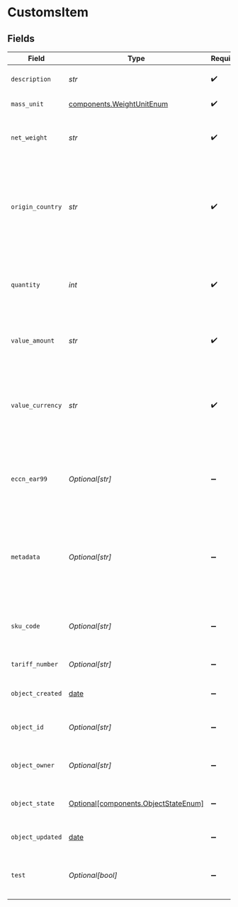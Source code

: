 # CustomsItem


## Fields

| Field                                                                                                                                                                  | Type                                                                                                                                                                   | Required                                                                                                                                                               | Description                                                                                                                                                            | Example                                                                                                                                                                |
| ---------------------------------------------------------------------------------------------------------------------------------------------------------------------- | ---------------------------------------------------------------------------------------------------------------------------------------------------------------------- | ---------------------------------------------------------------------------------------------------------------------------------------------------------------------- | ---------------------------------------------------------------------------------------------------------------------------------------------------------------------- | ---------------------------------------------------------------------------------------------------------------------------------------------------------------------- |
| `description`                                                                                                                                                          | *str*                                                                                                                                                                  | :heavy_check_mark:                                                                                                                                                     | Text description of your item.                                                                                                                                         | T-Shirt                                                                                                                                                                |
| `mass_unit`                                                                                                                                                            | [components.WeightUnitEnum](../../models/components/weightunitenum.md)                                                                                                 | :heavy_check_mark:                                                                                                                                                     | The unit used for weight.                                                                                                                                              | lb                                                                                                                                                                     |
| `net_weight`                                                                                                                                                           | *str*                                                                                                                                                                  | :heavy_check_mark:                                                                                                                                                     | Total weight of this item, i.e. quantity * weight per item.                                                                                                            | 5                                                                                                                                                                      |
| `origin_country`                                                                                                                                                       | *str*                                                                                                                                                                  | :heavy_check_mark:                                                                                                                                                     | Country of origin of the item. Example: `US` or `DE`. <br/>All accepted values can be found on the <a href="http://www.iso.org/" target="_blank">Official ISO Website</a>. |                                                                                                                                                                        |
| `quantity`                                                                                                                                                             | *int*                                                                                                                                                                  | :heavy_check_mark:                                                                                                                                                     | Quantity of this item in the shipment you send.  Must be greater than 0.                                                                                               | 20                                                                                                                                                                     |
| `value_amount`                                                                                                                                                         | *str*                                                                                                                                                                  | :heavy_check_mark:                                                                                                                                                     | Total value of this item, i.e. quantity * value per item.                                                                                                              | 200                                                                                                                                                                    |
| `value_currency`                                                                                                                                                       | *str*                                                                                                                                                                  | :heavy_check_mark:                                                                                                                                                     | Currency used for value_amount. The <a href="http://www.xe.com/iso4217.php">official ISO 4217</a> <br/>currency codes are used, e.g.  `USD` or `EUR`.                  | USD                                                                                                                                                                    |
| `eccn_ear99`                                                                                                                                                           | *Optional[str]*                                                                                                                                                        | :heavy_minus_sign:                                                                                                                                                     | Export Control Classification Number, required on some exports from the United States.                                                                                 |                                                                                                                                                                        |
| `metadata`                                                                                                                                                             | *Optional[str]*                                                                                                                                                        | :heavy_minus_sign:                                                                                                                                                     | A string of up to 100 characters that can be filled with any additional information you <br/>want to attach to the object.                                             | Order ID "123454"                                                                                                                                                      |
| `sku_code`                                                                                                                                                             | *Optional[str]*                                                                                                                                                        | :heavy_minus_sign:                                                                                                                                                     | SKU code of the item, which is required by some carriers.                                                                                                              | HM-123                                                                                                                                                                 |
| `tariff_number`                                                                                                                                                        | *Optional[str]*                                                                                                                                                        | :heavy_minus_sign:                                                                                                                                                     | The tariff number of the item.                                                                                                                                         |                                                                                                                                                                        |
| `object_created`                                                                                                                                                       | [date](https://docs.python.org/3/library/datetime.html#date-objects)                                                                                                   | :heavy_minus_sign:                                                                                                                                                     | Date and time of object creation.                                                                                                                                      | 2014-07-17T00:49:20.631Z                                                                                                                                               |
| `object_id`                                                                                                                                                            | *Optional[str]*                                                                                                                                                        | :heavy_minus_sign:                                                                                                                                                     | Unique identifier of the given object.                                                                                                                                 | d799c2679e644279b59fe661ac8fa488                                                                                                                                       |
| `object_owner`                                                                                                                                                         | *Optional[str]*                                                                                                                                                        | :heavy_minus_sign:                                                                                                                                                     | Username of the user who created the object.                                                                                                                           | shippotle@shippo.com                                                                                                                                                   |
| `object_state`                                                                                                                                                         | [Optional[components.ObjectStateEnum]](../../models/components/objectstateenum.md)                                                                                     | :heavy_minus_sign:                                                                                                                                                     | Indicates the validity of the enclosing object                                                                                                                         |                                                                                                                                                                        |
| `object_updated`                                                                                                                                                       | [date](https://docs.python.org/3/library/datetime.html#date-objects)                                                                                                   | :heavy_minus_sign:                                                                                                                                                     | Date and time of last object update.                                                                                                                                   | 2014-07-17T00:49:20.631Z                                                                                                                                               |
| `test`                                                                                                                                                                 | *Optional[bool]*                                                                                                                                                       | :heavy_minus_sign:                                                                                                                                                     | Indicates whether the object has been created in test mode.                                                                                                            |                                                                                                                                                                        |